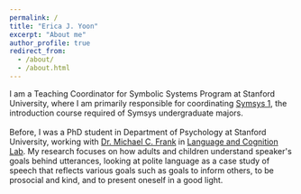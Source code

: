 ```yaml
---
permalink: /
title: "Erica J. Yoon"
excerpt: "About me"
author_profile: true
redirect_from: 
  - /about/
  - /about.html
---
```


I am a Teaching Coordinator for Symbolic Systems Program at Stanford University, where I am primarily responsible for coordinating <a href="https://symsys1.stanford.edu">Symsys 1</a>, the introduction course required of Symsys undergraduate majors. 
<br><br>
Before, I was a PhD student in Department of Psychology at Stanford University, working with [Dr. Michael C. Frank](https://web.stanford.edu/~mcfrank/) in [Language and Cognition Lab](http://langcog.stanford.edu/). My research focuses on how adults and children understand speaker's goals behind utterances, looking at polite language as a case study of speech that reflects various goals such as goals to inform others, to be prosocial and kind, and to present oneself in a good light. 
